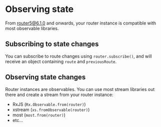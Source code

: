 # Observing state


From router5@6.1.0 and onwards, your router instance is compatible with most observable libraries.


## Subscribing to state changes

You can subscribe to route changes using `router.subscribe()`, and will receive an object containing `route` and `previousRoute`.


## Observing state changes

Router instances are observables. You can use most stream libraries out there and create a stream from your router instance:
- RxJS (`Rx.Observable.from(router)`)
- xstream (`xs.fromObservable(router)`)
- most (`most.from(router)`)
- etc...
